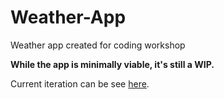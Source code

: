 # Weather-App
Weather app created for coding workshop

<strong>While the app is minimally viable, it's still a WIP.</strong>

Current iteration can be see <a href= "https://vibrant-bohr-acc752.netlify.app/" target="_blank" >here</a>.
